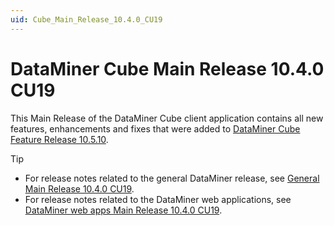 ```yaml
---
uid: Cube_Main_Release_10.4.0_CU19
---
```


# DataMiner Cube Main Release 10.4.0 CU19

This Main Release of the DataMiner Cube client application contains all new features, enhancements and fixes that were added to [DataMiner Cube Feature Release 10.5.10](xref:Cube_Feature_Release_10.5.10).

> [!TIP]
>
> - For release notes related to the general DataMiner release, see [General Main Release 10.4.0 CU19](xref:General_Main_Release_10.4.0_CU19).
> - For release notes related to the DataMiner web applications, see [DataMiner web apps Main Release 10.4.0 CU19](xref:Web_apps_Main_Release_10.4.0_CU19).
